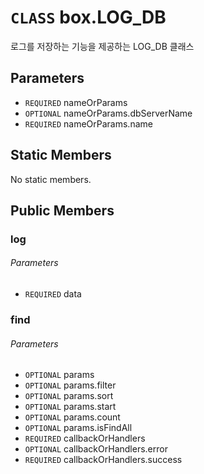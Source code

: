 # `CLASS` box.LOG_DB
로그를 저장하는 기능을 제공하는 LOG_DB 클래스

## Parameters
* `REQUIRED` nameOrParams 
* `OPTIONAL` nameOrParams.dbServerName 
* `REQUIRED` nameOrParams.name 

## Static Members
No static members.

## Public Members

### log
###### Parameters
* `REQUIRED` data

### find
###### Parameters
* `OPTIONAL` params
* `OPTIONAL` params.filter
* `OPTIONAL` params.sort
* `OPTIONAL` params.start
* `OPTIONAL` params.count
* `OPTIONAL` params.isFindAll
* `REQUIRED` callbackOrHandlers
* `OPTIONAL` callbackOrHandlers.error
* `REQUIRED` callbackOrHandlers.success
